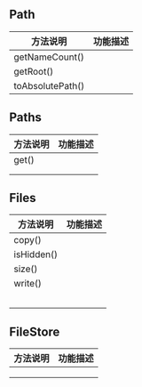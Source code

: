 ## Path

| 方法说明             | 功能描述 |
| ---------------- | ---- |
| getNameCount()   |      |
| getRoot()        |      |
| toAbsolutePath() |      |

## Paths

| 方法说明  | 功能描述 |
| ----- | ---- |
| get() |      |
|       |      |
|       |      |

## Files

| 方法说明       | 功能描述 |
| ---------- | ---- |
| copy()     |      |
| isHidden() |      |
| size()     |      |
| write()    |      |
|            |      |
|            |      |
|            |      |
|            |      |
|            |      |

## FileStore

| 方法说明 | 功能描述 |
| ---- | ---- |
|      |      |
|      |      |
|      |      |

